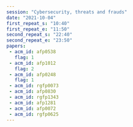 ```yaml
---
session: "Cybersecurity, threats and frauds"
date: "2021-10-04" 
first_repeat_s: "10:40" 
first_repeat_e: "11:50" 
second_repeat_s: "22:40" 
second_repeat_e: "23:50" 
papers:
 - acm_id: afp0538
   flag: 1
 - acm_id: afp1012
   flag: 2
 - acm_id: afp0248
   flag: 1
 - acm_id: rgfp0073
 - acm_id: afp0830
 - acm_id: rgfp1343
 - acm_id: afp1281
 - acm_id: afp0072
 - acm_id: rgfp0625
---
```

